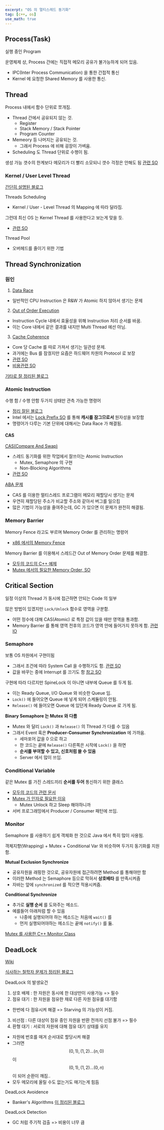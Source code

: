 ```yaml
---
excerpt: "OS 의 멀티스레드 동기화"
tag: [c++, os]
use_math: true
---
```


## Process(Task)

실행 중인 Program

운영체제 상, Process 간에는 직접적 메모리 공유가 불가능하게 되어 있음.
+ IPC(Inter Process Communication) 을 통한 간접적 통신
+ Kernel 에 요청한 Shared Memory 를 사용한 통신.

## Thread

Process 내에서 함수 단위로 쪼개짐.
+ Thread 간에서 공유되지 않는 것.
  + Register
  + Stack Memory / Stack Pointer
  + Program Counter
+ Memeory 등 나머지는 공유되는 것.
  + 그래서 Process 에 비해 굉장이 가벼움.
+ Scheduling 도 Thread 단위로 수행이 됨.

생성 가능 갯수의 한계보다 메모리가 더 빨리 소모되니 갯수 걱정은 안해도 됨 [관련 SO](https://stackoverflow.com/questions/18330189/windows-and-linux-max-threads)



### Kernel / User Level Thread 

[간단히 설명된 블로그](https://www.crocus.co.kr/1255)

Threads Scheduling 
+ Kernel / User - Level Thread 의 Mapping 에 따라 달라짐.

그런데 최신 OS 는 Kernel Thread 를 사용한다고 보는게 맞을 듯.
+ [관련 SO](https://stackoverflow.com/questions/70985020/should-i-just-believe-that-stdthread-is-implemented-not-by-creating-user-threa/70988136#70988136)


Thread Pool
+ 오버헤드를 줄이기 위한 기법


## Thread Synchronization

### 원인

1. [Data Race](https://en.wikipedia.org/wiki/Race_condition#Data_race)
  + 일반적인 CPU Instruction 은 R&W 가 Atomic 하지 않아서 생기는 문제 
2. [Out of Order Execution](https://en.wikipedia.org/wiki/Out-of-order_execution)
  + Instruction Cycle 내에서 효율성을 위해 Instruction 처리 순서를 바꿈.
  + 이는 Core 내에서 같은 결과를 내지만 Multi Thread 에선 아님.
3. [Cache Coherence](https://en.wikipedia.org/wiki/Cache_coherence)
  + Core 당 Cache 를 따로 가져서 생기는 일관성 문제.
  + 과거에는 Bus 를 잠궜지만 요즘은 하드웨어 차원의 Protocol 로 보장
  + [관련 SO](https://stackoverflow.com/questions/14758088/how-are-atomic-operations-implemented-at-a-hardware-level)
  + [비용관련 SO](https://stackoverflow.com/questions/2538070/atomic-operation-cost/2783981#2783981)

[기타로 잘 정리된 블로그](https://velog.io/@codingskynet/C11-Memory-Model-Atomic%EB%B6%80%ED%84%B0-Lock-Free-%EC%9E%90%EB%A3%8C%EA%B5%AC%EC%A1%B0%EA%B9%8C%EC%A7%80)


### Atomic Instruction

수행 함 / 수행 안함 두가지 상태만 관측 가능한 명령어
+ [정리 잘된 블로그](https://preshing.com/20130618/atomic-vs-non-atomic-operations/)
+ Intel 에서는 [Lock Prefix SO](https://stackoverflow.com/questions/29880015/lock-prefix-vs-mesi-protocol) 를 통해 __캐시를 잠그므로서__ 원자성을 보장함
+ 명령어가 다루는 기본 단위에 대해서는 Data Race 가 해결됨.

#### CAS

[CAS(Compare And Swap)](https://en.wikipedia.org/wiki/Compare-and-swap)
+ 스레드 동기화를 위한 작업에서 잘쓰이는 Atomic Instruction
  + Mutex, Semaphore 의 구현
  + Non-Blocking Algorithms
+ [관련 SO](https://stackoverflow.com/questions/22339466/how-compare-and-swap-works)

[ABA 문제](https://en.wikipedia.org/wiki/Compare-and-swap#ABA_problem)
+ CAS 를 이용한 멀티스레드 프로그램이 메모리 재할당시 생기는 문제
+ 우연히 재할당된 주소가 비교할 주소와 같아서 버그를 일으킴
+ 많은 기법이 가능성을 줄여주는데, GC 가 있으면 이 문제가 완전히 해결됨.



### Memory Barrier

Memory Fence 라고도 부르며 Memory Order 를 관리하는 명령어
+ [x86 에서의 Memory Fence ](https://stackoverflow.com/questions/50323347/how-many-memory-barriers-instructions-does-an-x86-cpu-have)

Memory Barrier 를 이용해서 스레드간 Out of Memory Order 문제를 해결함.
+ [모두의 코드의 C++ 예제](https://modoocode.com/271)
+ [Mutex 에서의 필요한 Memory Order, SO](https://stackoverflow.com/questions/17046558/how-does-a-mutex-ensure-a-variables-value-is-consistent-across-cores)



## Critical Section

일정 이상의 Thread 가 동시에 접근하면 안되는 Code 의 일부   

많은 방법이 있겠지만 ```Lock/Unlock``` 함수로 영역을 구분함.
+ 어떤 정수에 대해 CAS(Atomic) 로 특정 값이 있을 때만 영역을 통과함.
+ Memory Barrier 를 통해 영역 전후의 코드가 영역 안에 들어가지 못하게 함. [관련 IO](https://stackoverflow.com/questions/50951011/how-does-a-mutex-lock-and-unlock-functions-prevents-cpu-reordering)



### Semaphore

보통 OS 차원에서 구현이됨
+ 그래서 조건에 따라 System Call 을 수행하기도 함. [관련 SO](https://stackoverflow.com/questions/5176130/does-mutex-call-a-system-call)
+ 값을 바꾸는 중에 Interrupt 를 끄기도 함 [참고 SO](https://stackoverflow.com/questions/27561084/semaphore-implementation-why-is-disabling-interrupts-required-along-with-test)

구현에 따라 다르지만 SpineLock 이 아니면 내부에 Queue 를 두게 됨.
+ 이는 Ready Queue, I/O Queue 와 비슷한 Queue 임.
+ ```Lock()``` 에 들어오면 Queue 에 넣게 되어 스케듈링이 안됨.
+ ```Release()``` 에 들어오면 Queue 에 있던게 Ready Queue 로 가게 됨.


__Binary Semaphore 는 Mutex 와 다름__
+ Mutex 와 달리 ```Lock()``` 과 ```Release()``` 의 Thread 가 다를 수 있음
+ 그래서 Event 혹은 __Producer-Consumer Synchronization__ 에 가까움. 
  + 세마포어 값을 0 으로 하고 
  + 한 코드는 끝에 ```Release()``` 다른쪽은 시작에 ```Lock()``` 을 하면 
  + __순서를 부여할 수 있고, 신호처럼 쓸 수 있음__ 
  + Server 에서 많이 쓰임.




### Conditional Variable

같은 Mutex 를 가진 스레드끼리 __순서를 두어__ 통신하기 위한 클래스
+ [모두의 코드의 관련 문서](https://modoocode.com/270)
+ [Mutex 가 인자로 필요한 이유](https://stackoverflow.com/questions/2763714/why-do-pthreads-condition-variable-functions-require-a-mutex)
  + Mutex Unlock 하고 Sleep 해야하니까
+ 서버 프로그래밍에서 Producer / Consumer 패턴에 쓰임.




### Monitor

Semaphore 를 사용하기 쉽게 객체화 한 것으로 Java 에서 특히 많이 사용됨.

객체지향(Wrapping) + Mutex + Conditional Var 와 비슷하며 두가지 동기화를 지원함.

__Mutual Exclusion Synchronize__
+ 공유자원을 래핑한 것으로, 공유자원에 접근하려면 Method 를 통해야만 함
+ 이러한 Method 는 Semaphore 등으로 막혀서 __상호배타__ 를 만족시켜줌
+ 자바는 앞에 ```synchronized``` 를 적으면 적용시켜줌.

__Conditional Synchronize__
+ 추가로 __실행 순서__ 를 도와주는 메소드.
+ 예를들어 아래처럼 할 수 있음
  + 나중에 실행되어야 하는 메소드는 처음에 ```wait()``` 를
  + 먼저 실행되어야하는 메소드는 끝에 ```notify()``` 를 둚.

[Mutex 를 사용한 C++ Monitor Class](https://stackoverflow.com/questions/12647217/making-a-c-class-a-monitor-in-the-concurrent-sense)



## DeadLock

[Wiki](https://ko.wikipedia.org/wiki/%EA%B5%90%EC%B0%A9_%EC%83%81%ED%83%9C)

[식사하는 철학자 문제가 정리된 블로그](https://simsimjae.tistory.com/72)

DeadLock 의 발생요건
1. 상호 배제 : 한 자원은 동시에 한 대상만이 사용가능 => 필수
2. 점유 대기 : 한 자원을 점유한 채로 다른 자원 점유를 대기함
  + 한번에 다 점유시켜 해결 => Starving 의 가능성이 커짐.
3. 비선점 : 다른 대상이 점유 중인 자원을 반환 전까지 선점 불가 => 필수
4. 환형 대기 : 서로의 자원에 대해 점유 대기 상태를 유지
  + 자원에 번호를 매겨 순서대로 할당시켜 해결  
  + 그러면 $$(0, 1), (1, 2) ... (n, 0)$$ 이 $$ (0, 1), (1, 2) ... (0, n)$$ 이 되어 순환이 깨짐..
  + 모두 메모리에 올릴 수도 없는거도 매기는게 힘듬

DeadLock Avoidence
+ Banker's Algorithms [이 정리된 블로그](https://jhnyang.tistory.com/102)

DeadLock Detection
+ GC 처럼 주기적 검출 => 비용이 너무 큼